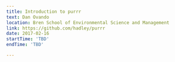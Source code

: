 ```yaml
---
title: Introduction to purrr
text: Dan Ovando
location: Bren School of Environmental Science and Management
link: https://github.com/hadley/purrr
date: 2017-02-16
startTime: 'TBD'
endTime: 'TBD'

---
```

